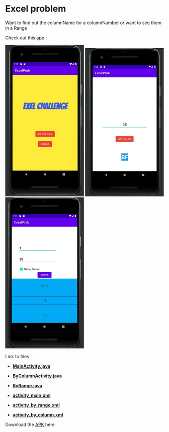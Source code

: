 # Excel problem

Want to find out the columnName for a columnNumber or want to see them in a Range

Check out this app :

<img alt="" src="https://github.com/Muskaan0111/ExcelProblem/blob/master/ExcelProb/Pics/SAVE_20201104_134824.jpg" width="250"> <img alt="" src="https://github.com/Muskaan0111/ExcelProblem/blob/master/ExcelProb/Pics/SAVE_20201104_134836.jpg" width="250"> <img alt="" src="https://github.com/Muskaan0111/ExcelProblem/blob/master/ExcelProb/Pics/SAVE_20201104_134849.jpg" width="250">



Link to files

- [**MainActivity.java**](https://github.com/Muskaan0111/ExcelProblem/blob/master/ExcelProb/app/src/main/java/com/example/excelprob/MainActivity.java)
- [**ByColumnActivity.java**](https://github.com/Muskaan0111/ExcelProblem/blob/master/ExcelProb/app/src/main/java/com/example/excelprob/ByColumn.java)
- [**ByRange.java**](https://github.com/Muskaan0111/ExcelProblem/blob/master/ExcelProb/app/src/main/java/com/example/excelprob/ByRange.java)

  
- [**activity_main.xml**](https://github.com/Muskaan0111/ExcelProblem/blob/master/ExcelProb/app/src/main/res/layout/activity_main.xml)
- [**activity_by_range.xml**](https://github.com/Muskaan0111/ExcelProblem/blob/master/ExcelProb/app/src/main/res/layout/activity_by_range.xml)
- [**activity_by_column.xml**](https://github.com/Muskaan0111/ExcelProblem/blob/master/ExcelProb/app/src/main/res/layout/weight_picker_column.xml)


Download the [APK](https://github.com/Muskaan0111/ExcelProblem/releases/download/v1.0/app-debug.apk) here
 

